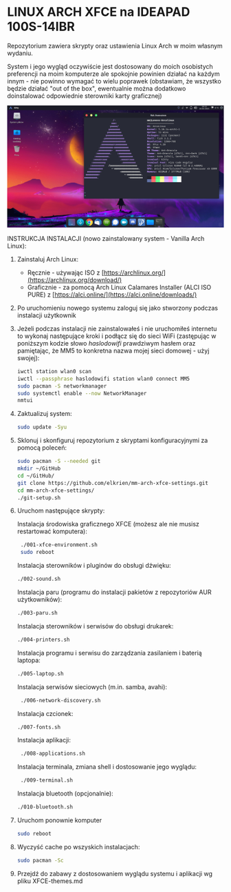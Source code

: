 # LINUX ARCH XFCE na IDEAPAD 100S-14IBR

Repozytorium zawiera skrypty oraz ustawienia Linux Arch w moim własnym wydaniu. 

System i jego wygląd oczywiście jest dostosowany do moich osobistych preferencji na moim komputerze ale spokojnie powinien działać na każdym innym - nie powinno wymagać to wielu poprawek (obstawiam, że wszystko będzie działać "out of the box", ewentualnie można dodatkowo doinstalować odpowiednie sterowniki karty graficznej)

![](https://github.com/elkrien/mm-arch-xfce-settings/blob/main/Config-files/mm-arch-xfce-settings.png?raw=true)

INSTRUKCJA INSTALACJI (nowo zainstalowany system - Vanilla Arch Linux):

1. Zainstaluj Arch Linux:

   - Ręcznie - używając ISO z [https://archlinux.org/](https://archlinux.org/download/)
   - Graficznie - za pomocą Arch Linux Calamares Installer (ALCI ISO PURE) z [https://alci.online/](https://alci.online/downloads/)

2. Po uruchomieniu nowego systemu zaloguj się jako stworzony podczas instalacji użytkownik

3. Jeżeli podczas instalacji nie zainstalowałeś i nie uruchomiłeś internetu to wykonaj następujące kroki i podłącz się do sieci WiFi (zastępując w poniższym kodzie słowo *haslodowifi* prawdziwym hasłem oraz pamiętając, że MM5 to konkretna nazwa mojej sieci domowej - użyj swojej):

   ```sh
   iwctl station wlan0 scan
   iwctl --passphrase haslodowifi station wlan0 connect MM5
   sudo pacman -S networkmanager
   sudo systemctl enable --now NetworkManager
   nmtui
   ```

4. Zaktualizuj system:

   ```sh
   sudo update -Syu
   ```

5. Sklonuj i skonfiguruj repozytorium z skryptami konfiguracyjnymi za pomocą poleceń:

   ```sh
   sudo pacman -S --needed git
   mkdir ~/GitHub
   cd ~/GitHub/
   git clone https://github.com/elkrien/mm-arch-xfce-settings.git
   cd mm-arch-xfce-settings/
   ./git-setup.sh
   ```

6. Uruchom następujące skrypty:

   Instalacja środowiska graficznego XFCE (możesz ale nie musisz restartować komputera):

   ```sh
    ./001-xfce-environment.sh
    sudo reboot
   ```

   Instalacja sterowników i pluginów do obsługi dźwięku:

   ```sh
   ./002-sound.sh
   ```

   Instalacja paru (programu do instalacji pakietów z repozytoriów AUR użytkowników):

   ```sh
   ./003-paru.sh
   ```

   Instalacja sterowników i serwisów do obsługi drukarek:

   ```sh
   ./004-printers.sh
   ```

   Instalacja programu i serwisu do zarządzania zasilaniem i baterią laptopa:

   ```sh
   ./005-laptop.sh
   ```

   Instalacja serwisów sieciowych (m.in. samba, avahi):

   ```sh
    ./006-network-discovery.sh
   ```

   Instalacja czcionek:

   ```sh
   ./007-fonts.sh
   ```

   Instalacja aplikacji:

   ```sh
    ./008-applications.sh
   ```

   Instalacja terminala, zmiana shell i dostosowanie jego wyglądu:

   ```sh
    ./009-terminal.sh
   ```

   Instalacja bluetooth (opcjonalnie):

   ```sh
   ./010-bluetooth.sh
   ```

7. Uruchom ponownie komputer

   ```sh
   sudo reboot
   ```

8. Wyczyść cache po wszyskich instalacjach:

   ```sh
   sudo pacman -Sc
   ```

9. Przejdź do zabawy z dostosowaniem wyglądu systemu i aplikacji wg pliku XFCE-themes.md



 
